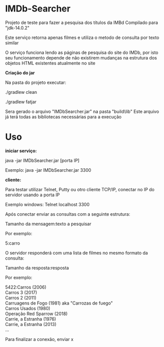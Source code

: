 <h1>IMDb-Searcher</h1>

Projeto de teste para fazer a pesquisa dos títulos da IMBd
Compilado para "jdk-14.0.2"

<p>Este serviço retorna apenas filmes e utiliza o metodo de consulta por texto similar</p> 
<p>O serviço funciona lendo as páginas de pesquisa do site do IMDb, por isto seu funcionamento depende de não existirem mudanças na estrutura dos objetos HTML existentes atualmente no site</p>

<b>Criação do jar</b>

Na pasta do projeto executar:

./gradlew clean

./gradlew fatjar

Sera gerado o arquivo "IMDbSearcher.jar" na pasta "build\lib" Este arquivo já terá todas as bibliotecas necessárias para a execução



<h1>Uso</h1>

<b>iniciar serviço:</b>

java -jar IMDbSearcher.jar [porta IP]

Exemplo: java -jar IMDbSearcher.jar 3300

<b>cliente:</b>

Para testar utilizar Telnet, Putty ou otro cliente TCP/IP, conectar no IP do servidor usando a porta IP

Exemplo windows: Telnet localhost 3300

Após conectar enviar as consultas com a seguinte estrutura:

Tamanho da mensagem:texto a pesquisar

Por exemplo:

5:carro

O servidor responderá com uma lista de filmes no mesmo formato da consulta:

Tamanho da resposta:resposta

Por exemplo:

5422:Carros (2006)</br>
Carros 3 (2017)</br>
Carros 2 (2011)</br>
Carruagens de Fogo (1981) aka "Carrozas de fuego"</br>
Carros Usados (1980)</br>
Operação Red Sparrow (2018)</br>
Carrie, a Estranha (1976)</br>
Carrie, a Estranha (2013)</br>
...

Para finalizar a conexão, enviar x







